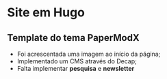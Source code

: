# Site em Hugo

## Template do tema PaperModX

- Foi acrescentada uma imagem ao início da página;
- Implementado um CMS através do Decap;
- Falta implementar **pesquisa** e **newsletter**
